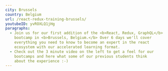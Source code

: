 ```yaml
---
city: Brussels
country: Belgium
url: /react-redux-training-brussels/
youtubeID: yvROXLQ1jHg
paragraphs:
  - Join us for our first addition of the <b>React, Redux, GraphQL</b>
    bootcamp in <b>Brussels, Belgium.</b> Over 6 days we'll cover
    everything you need to know to become an expert in the react
    ecosystem with our accelerated learning format.
  - Check out the 3 minute video on the left to get a feel for our
    bootcamps and here what some of our previous students think
    about the experience :-)
---
```

